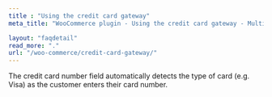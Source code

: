 ```yaml
---
title : "Using the credit card gateway"
meta_title: "WooCommerce plugin - Using the credit card gateway - MultiSafepay Docs"

layout: "faqdetail"
read_more: "."
url: "/woo-commerce/credit-card-gateway/"
---
```


The credit card number field automatically detects the type of card (e.g. Visa) as the customer enters their card number. 